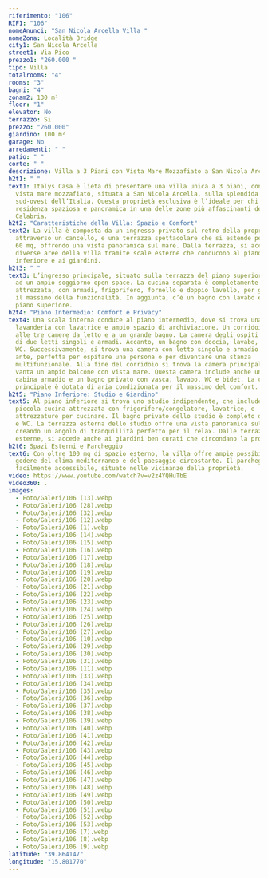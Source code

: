 ```yaml
---
riferimento: "106"
RIF1: "106"
nomeAnunci: "San Nicola Arcella Villa "
nomeZona: Località Bridge
city1: San Nicola Arcella
street1: Via Pico
prezzo1: "260.000 "
tipo: Villa
totalrooms: "4"
rooms: "3"
bagni: "4"
zonam2: 130 m²
floor: "1"
elevator: No
terrazzo: Si
prezzo: "260.000"
giardino: 100 m²
garage: No
arredamenti: " "
patio: " "
corte: " "
descrizione: Villa a 3 Piani con Vista Mare Mozzafiato a San Nicola Arcella, Calabria
h2t1: " "
text1: Italys Casa è lieta di presentare una villa unica a 3 piani, con una
  vista mare mozzafiato, situata a San Nicola Arcella, sulla splendida costa
  sud-ovest dell’Italia. Questa proprietà esclusiva è l’ideale per chi cerca una
  residenza spaziosa e panoramica in una delle zone più affascinanti della
  Calabria.
h2t2: "Caratteristiche della Villa: Spazio e Comfort"
text2: La villa è composta da un ingresso privato sul retro della proprietà,
  attraverso un cancello, e una terrazza spettacolare che si estende per oltre
  60 mq, offrendo una vista panoramica sul mare. Dalla terrazza, si accede a
  diverse aree della villa tramite scale esterne che conducono al piano
  inferiore e ai giardini.
h2t3: " "
text3: L’ingresso principale, situato sulla terrazza del piano superiore, porta
  ad un ampio soggiorno open space. La cucina separata è completamente
  attrezzata, con armadi, frigorifero, fornello e doppio lavello, per garantire
  il massimo della funzionalità. In aggiunta, c’è un bagno con lavabo e WC al
  piano superiore.
h2t4: "Piano Intermedio: Comfort e Privacy"
text4: Una scala interna conduce al piano intermedio, dove si trova una grande
  lavanderia con lavatrice e ampio spazio di archiviazione. Un corridoio conduce
  alle tre camere da letto e a un grande bagno. La camera degli ospiti è dotata
  di due letti singoli e armadi. Accanto, un bagno con doccia, lavabo, bidet e
  WC. Successivamente, si trova una camera con letto singolo e armadio a tre
  ante, perfetta per ospitare una persona o per diventare una stanza
  multifunzionale. Alla fine del corridoio si trova la camera principale, che
  vanta un ampio balcone con vista mare. Questa camera include anche un grande
  cabina armadio e un bagno privato con vasca, lavabo, WC e bidet. La camera
  principale è dotata di aria condizionata per il massimo del comfort.
h2t5: "Piano Inferiore: Studio e Giardino"
text5: Al piano inferiore si trova uno studio indipendente, che include una
  piccola cucina attrezzata con frigorifero/congelatore, lavatrice, e
  attrezzature per cucinare. Il bagno privato dello studio è completo di lavabo
  e WC. La terrazza esterna dello studio offre una vista panoramica sul mare,
  creando un angolo di tranquillità perfetto per il relax. Dalle terrazze
  esterne, si accede anche ai giardini ben curati che circondano la proprietà.
h2t6: Spazi Esterni e Parcheggio
text6: Con oltre 100 mq di spazio esterno, la villa offre ampie possibilità per
  godere del clima mediterraneo e del paesaggio circostante. Il parcheggio è
  facilmente accessibile, situato nelle vicinanze della proprietà.
video: https://www.youtube.com/watch?v=v2z4YQHuTbE
video360: .
images:
  - Foto/Galeri/106 (13).webp
  - Foto/Galeri/106 (28).webp
  - Foto/Galeri/106 (32).webp
  - Foto/Galeri/106 (12).webp
  - Foto/Galeri/106 (1).webp
  - Foto/Galeri/106 (14).webp
  - Foto/Galeri/106 (15).webp
  - Foto/Galeri/106 (16).webp
  - Foto/Galeri/106 (17).webp
  - Foto/Galeri/106 (18).webp
  - Foto/Galeri/106 (19).webp
  - Foto/Galeri/106 (20).webp
  - Foto/Galeri/106 (21).webp
  - Foto/Galeri/106 (22).webp
  - Foto/Galeri/106 (23).webp
  - Foto/Galeri/106 (24).webp
  - Foto/Galeri/106 (25).webp
  - Foto/Galeri/106 (26).webp
  - Foto/Galeri/106 (27).webp
  - Foto/Galeri/106 (10).webp
  - Foto/Galeri/106 (29).webp
  - Foto/Galeri/106 (30).webp
  - Foto/Galeri/106 (31).webp
  - Foto/Galeri/106 (11).webp
  - Foto/Galeri/106 (33).webp
  - Foto/Galeri/106 (34).webp
  - Foto/Galeri/106 (35).webp
  - Foto/Galeri/106 (36).webp
  - Foto/Galeri/106 (37).webp
  - Foto/Galeri/106 (38).webp
  - Foto/Galeri/106 (39).webp
  - Foto/Galeri/106 (40).webp
  - Foto/Galeri/106 (41).webp
  - Foto/Galeri/106 (42).webp
  - Foto/Galeri/106 (43).webp
  - Foto/Galeri/106 (44).webp
  - Foto/Galeri/106 (45).webp
  - Foto/Galeri/106 (46).webp
  - Foto/Galeri/106 (47).webp
  - Foto/Galeri/106 (48).webp
  - Foto/Galeri/106 (49).webp
  - Foto/Galeri/106 (50).webp
  - Foto/Galeri/106 (51).webp
  - Foto/Galeri/106 (52).webp
  - Foto/Galeri/106 (53).webp
  - Foto/Galeri/106 (7).webp
  - Foto/Galeri/106 (8).webp
  - Foto/Galeri/106 (9).webp
latitude: "39.864147"
longitude: "15.801770"
---
```

